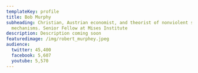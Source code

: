 ```yaml
---
templateKey: profile
title: Bob Murphy
subheading: Christian, Austrian economist, and theorist of nonviolent social
  mechanisms. Senior Fellow at Mises Institute
description: Description coming soon
featuredimage: /img/robert_murphey.jpeg
audience:
  twitter: 45,400
  facebook: 5,607
  youtube: 5,570
---
```

